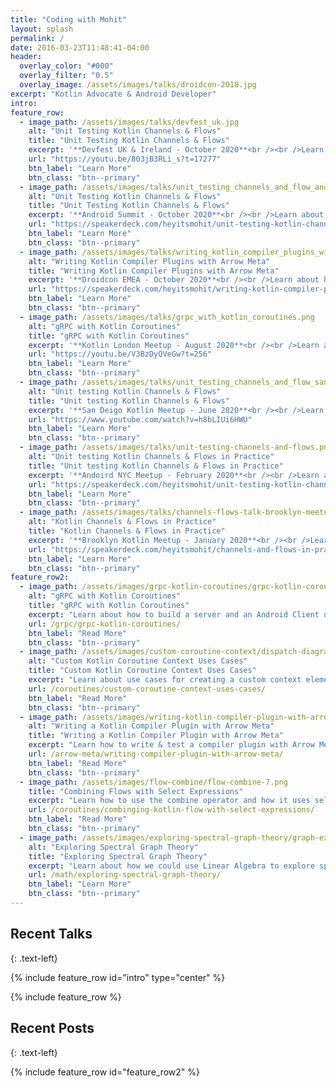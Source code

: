 ```yaml
---
title: "Coding with Mohit"
layout: splash
permalink: /
date: 2016-03-23T11:48:41-04:00
header:
  overlay_color: "#000"
  overlay_filter: "0.5"
  overlay_image: /assets/images/talks/droidcon-2018.jpg
excerpt: "Kotlin Advocate & Android Developer"
intro:
feature_row:
  - image_path: /assets/images/talks/devfest_uk.jpg
    alt: "Unit Testing Kotlin Channels & Flows"
    title: "Unit Testing Kotlin Channels & Flows"
    excerpt: '**Devfest UK & Ireland - October 2020**<br /><br />Learn about how to write unit tests for channels and flows'
    url: "https://youtu.be/803jB3RLi_s?t=17277"
    btn_label: "Learn More"
    btn_class: "btn--primary"
  - image_path: /assets/images/talks/unit_testing_channels_and_flow_android_summit.png
    alt: "Unit Testing Kotlin Channels & Flows"
    title: "Unit Testing Kotlin Channels & Flows"
    excerpt: '**Android Summit - October 2020**<br /><br />Learn about how to write unit tests for channels and flows'
    url: "https://speakerdeck.com/heyitsmohit/unit-testing-kotlin-channels-and-flows-android-summit"
    btn_label: "Learn More"
    btn_class: "btn--primary"
  - image_path: /assets/images/talks/writing_kotlin_compiler_plugins_with_arrow_meta.jpg
    alt: "Writing Kotlin Compiler Plugins with Arrow Meta"
    title: "Writing Kotlin Compiler Plugins with Arrow Meta"
    excerpt: '**Droidcon EMEA - October 2020**<br /><br />Learn about how to write Compiler Plugins with Arrow Meta'
    url: "https://speakerdeck.com/heyitsmohit/writing-kotlin-compiler-plugins-with-arrow-meta"
    btn_label: "Learn More"
    btn_class: "btn--primary"
  - image_path: /assets/images/talks/grpc_with_kotlin_coroutines.png
    alt: "gRPC with Kotlin Coroutines"
    title: "gRPC with Kotlin Coroutines"
    excerpt: '**Kotlin London Meetup - August 2020**<br /><br />Learn about how to build a server and client using gRPC with Kotlin coroutines.'
    url: "https://youtu.be/V3BzDyQVeGw?t=256"
    btn_label: "Learn More"
    btn_class: "btn--primary"
  - image_path: /assets/images/talks/unit_testing_channels_and_flow_san_deigo.png
    alt: "Unit testing Kotlin Channels & Flows"
    title: "Unit testing Kotlin Channels & Flows"
    excerpt: '**San Deigo Kotlin Meetup - June 2020**<br /><br />Learn about how to unit tests errors, retries and requests with Channels & Flows.'
    url: "https://www.youtube.com/watch?v=h8bLIUi6HWU"
    btn_label: "Learn More"
    btn_class: "btn--primary"
  - image_path: /assets/images/talks/unit-testing-channels-and-flows.png
    alt: "Unit testing Kotlin Channels & Flows in Practice"
    title: "Unit testing Kotlin Channels & Flows in Practice"
    excerpt: '**Andoird NYC Meetup - February 2020**<br /><br />Learn about how to unit tests errors, retries and requests with Channels & Flows.'
    url: "https://speakerdeck.com/heyitsmohit/unit-testing-kotlin-channels-and-flows"
    btn_label: "Learn More"
    btn_class: "btn--primary"
  - image_path: /assets/images/talks/channels-flows-talk-brooklyn-meetup.jpeg
    alt: "Kotlin Channels & Flows in Practice"
    title: "Kotlin Channels & Flows in Practice"
    excerpt: '**Brooklyn Kotlin Meetup - January 2020**<br /><br />Learn about how Channels and Flows work. We will look at how Flow could be used for polling'
    url: "https://speakerdeck.com/heyitsmohit/channels-and-flows-in-practice"
    btn_label: "Learn More"
    btn_class: "btn--primary"
feature_row2:
  - image_path: /assets/images/grpc-kotlin-coroutines/grpc-kotlin-coroutines-1.png
    alt: "gRPC with Kotlin Coroutines"
    title: "gRPC with Kotlin Coroutines"
    excerpt: "Learn about how to build a server and an Android Client using the gRPC-Kotlin library with coroutines."
    url: /grpc/grpc-kotlin-coroutines/
    btn_label: "Read More"
    btn_class: "btn--primary"
  - image_path: /assets/images/custom-coroutine-context/dispatch-diagram.jpeg
    alt: "Custom Kotlin Coroutine Context Uses Cases"
    title: "Custom Kotlin Coroutine Context Uses Cases"
    excerpt: "Learn about use cases for creating a custom context element. I'll share use cases for dispatcher provider, thread local data and database transactions."
    url: /coroutines/custom-coroutine-context-uses-cases/
    btn_label: "Read More"
    btn_class: "btn--primary"
  - image_path: /assets/images/writing-kotlin-compiler-plugin-with-arrow-meta/arrow-meta-kotlin-compiler-plugin-2.gif
    alt: "Writing a Kotlin Compiler Plugin with Arrow Meta"
    title: "Writing a Kotlin Compiler Plugin with Arrow Meta"
    excerpt: "Learn how to write & test a compiler plugin with Arrow Meta. I will share with you how to build an example plugin."
    url: /arrow-meta/writing-compiler-plugin-with-arrow-meta/
    btn_label: "Read More"
    btn_class: "btn--primary"
  - image_path: /assets/images/flow-combine/flow-combine-7.png
    title: "Combining Flows with Select Expressions"
    excerpt: "Learn how to use the combine operator and how it uses select expressions under the hood."
    url: /coroutines/combinging-kotlin-flow-with-select-expressions/
    btn_label: "Read More"
    btn_class: "btn--primary"
  - image_path: /assets/images/exploring-spectral-graph-theory/graph-example-3.png
    alt: "Exploring Spectral Graph Theory"
    title: "Exploring Spectral Graph Theory"
    excerpt: "Learn about how we could use Linear Algebra to explore spectral properties of graphs."
    url: /math/exploring-spectral-graph-theory/
    btn_label: "Learn More"
    btn_class: "btn--primary" 
---
```


## Recent Talks
{: .text-left}

{% include feature_row id="intro" type="center" %}

{% include feature_row %}

## Recent Posts
{: .text-left}

{% include feature_row id="feature_row2" %}